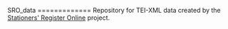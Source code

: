 SRO_data
============= Repository for TEI-XML data created by the [Stationers' Register Online](http://stationersregister.online) project.
